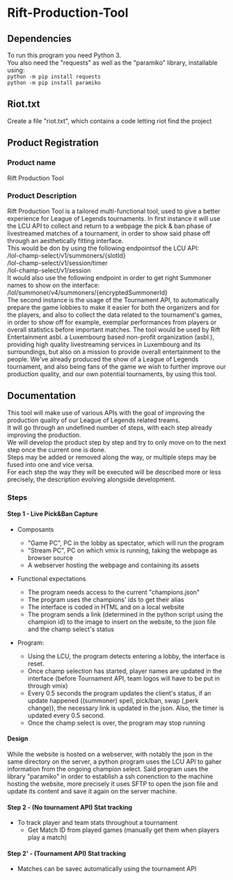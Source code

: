 # Rift-Production-Tool

## Dependencies
To run this program you need Python 3.  
You also need the "requests" as well as the "paramiko" library, installable using:  
    `python -m pip install requests` <br />
    `python -m pip install paramiko`

## Riot.txt

Create a file "riot.txt", which contains a code letting riot find the project

## Product Registration

### Product name

Rift Production Tool

### Product Description
Rift Production Tool is a tailored multi-functional tool, used to give a better experience for League of Legends tournaments. In first instance it will use the LCU API to collect and return to a webpage the pick & ban phase of livestreamed matches of a tournament, in order to show said phase off through an aesthetically fitting interface. <br />
This would be don by using the following endpointsof the LCU API: <br />
/lol-champ-select/v1/summoners/{slotId} <br />
/lol-champ-select/v1/session/timer <br />
/lol-champ-select/v1/session <br />
It would also use the following endpoint in order to get right Summoner names to show on the interface: <br />
/lol/summoner/v4/summoners/{encryptedSummonerId} <br />
The second instance is the usage of the Tournament API, to automatically prepare the game lobbies to make it easier for both the organizers and for the players, and also to collect the data related to the tournament's games, in order to show off for example, exemplar performances from players or overall statistics before important matches. The tool would be used by Rift Entertainment asbl. a Luxembourg based non-profit organization (asbl.), providing high quality livestreaming services in Luxembourg and its surroundings, but also on a mission to provide overall entertainment to the people. We've already produced the show of a League of Legends tournament, and also being fans of the game we wish to further improve our production quality, and our own potential tournaments, by using this tool.

## Documentation

This tool will make use of various APIs with the goal of improving the production quality of our League of Legends related treams.  
It will go through an undefined number of steps, with each step already improving the production.  
We will develop the product step by step and try to only move on to the next step once the current one is done.  
Steps may be added or removed along the way, or multiple steps may be fused into one and vice versa.  
For each step the way they will be executed will be described more or less precisely, the description evolving alongside development.  

### Steps

#### Step 1 - Live Pick&Ban Capture

  * Composants
    - "Game PC", PC in the lobby as spectator, which will run the program
    - "Stream PC", PC on which vmix is running, taking the webpage as browser source
    - A webserver hosting the webpage and containing its assets

  * Functional expectations
    - The program needs access to the current "champions.json"
    - The program uses the champions' ids to get their alias
    - The interface is coded in HTML and on a local website
    - The program sends a link (determined in the python script using the champion id) to the image to insert on the website, to the json file and the champ select's status

  * Program:
    - Using the LCU, the program detects entering a lobby, the interface is reset.
    - Once champ selection has started, player names are updated in the interface (before Tournament API, team logos will have to be put in through vmix)
    - Every 0.5 seconds the program updates the client's status, if an update happened ((summoner) spell, pick/ban, swap (,perk change)), the necessary link is updated in the json. Also, the timer is updated every 0.5 second.
    - Once the champ select is over, the program may stop running

#### Design
While the website is hosted on a webserver, with notably the json in the same directory on the server, a python program uses the LCU API to gaher information from the ongoing champion select. Said program uses the library "paramiko" in order to establish a ssh conenction to the machine hosting the website, more precisely it uses SFTP to open the json file and update its content and save it again on the server machine.

#### Step 2 - (No tournament API) Stat tracking
   
  * To track player and team stats throughout a tournament
    - Get Match ID from played games (manually get them when players play a match)
      
#### Step 2' - (Tournament API) Stat tracking
  
  * Matches can be savec automatically using the tournament API 
